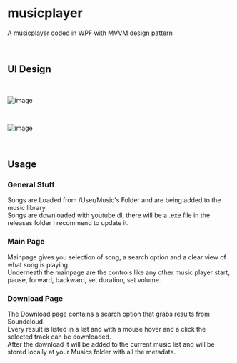 # musicplayer
A musicplayer coded in WPF with MVVM design pattern

</br>

## UI Design

</br>

![image](https://user-images.githubusercontent.com/73352178/173209569-3a0a304e-97b6-47aa-a27a-1ad6965d622a.png)

</br>

![image](https://user-images.githubusercontent.com/73352178/173209915-84464b50-b7bc-4a94-b93b-36b96f3a27d3.png)

</br>

## Usage

### General Stuff
Songs are Loaded from /User/Music's Folder and are being added to the music library.</br>
Songs are downloaded with youtube dl, there will be a .exe file in the releases folder I recommend to update it.</br>

### Main Page

Mainpage gives you selection of song, a search option and a clear view of what song is playing.</br>
Underneath the mainpage are the controls like any other music player start, pause, forward, backward, set duration, set volume.

### Download Page

The Download page contains a search option that grabs results from Soundcloud.</br>
Every result is listed in a list and with a mouse hover and a click the selected track can be downloaded.</br>
After the download it will be added to the current music list and will be stored locally at your Musics folder with all the metadata.

</br>
